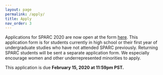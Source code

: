 ```yaml
---
layout: page
permalink: /apply/
title: Apply
nav_order: 3
---
```


Applications for SPARC 2020 are now open at the form [here]({{"https://docs.google.com/forms/d/e/1FAIpQLSf5QbGQ61ZAlJQMeq_333C5mi7qWJ8ul5JNWb4h8G-imXcw0g/viewform"}}). This application form is for students currently in high school or their first year of undergraduate studies who have not attended SPARC previously. Returning SPARC students will be sent a separate application form. We especially encourage women and other underrepresented minorities to apply.

This application is due **February 15, 2020 at 11:59pm PST.**


